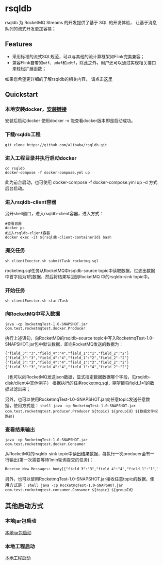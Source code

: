 # rsqldb

rsqldb 为 RocketMQ Streams 的开发提供了基于 SQL 的开发体验， 让基于消息队列的流式开发更加容易；

## Features

* 采用标准的流式SQL规范，可以与其他的流计算框架如Flink完美兼容；
* 兼容Flink自带的```udf```、```udaf```和```udtf```，除此之外，用户还可以通过实现相关接口来轻松扩展函数；


如果您希望更详细的了解rsqldb的相关内容， 请点击[这里](docs/SUMMARY.md)


## Quickstart
### 本地安装docker，[安装链接](https://docs.docker.com/desktop/install/mac-install/)
安装后启动docker
使用docker -v 能查看docker版本即是启动成功。

### 下载rsqldb工程
```shell
git clone https://github.com/alibaba/rsqldb.git
```

### 进入工程目录并执行启动docker
```shell
cd rsqldb
docker-compose -f docker-compose.yml up
```
此为前台启动，也可使用 docker-compose -f docker-compose.yml up -d 方式后台启动。
### 进入rsqldb-client容器
另开shell窗口，进入rsqldb-client容器，进入方式：
```shell
#查看容器
docker ps
#进入rsqldb-client容器
docker exec -it ${rsqldb-client-containerId} bash
```
### 提交任务
```shell
sh clientExector.sh submitTask rocketmq.sql
```
rocketmq.sql任务从RocketMQ中rsqldb-source topic中读取数据，过滤出数据中首字段为1的数据，然后将结果写回到RocketMQ
中的rsqldb-sink topic中。
### 开始任务
```shell
sh clientExector.sh startTask
```

### 向RocketMQ中写入数据
```shell
java -cp RocketmqTest-1.0-SNAPSHOT.jar  com.test.rocketmqtest.docker.Producer
```
执行上述语句，向RocketMQ的rsqldb-source topic中写入RocketmqTest-1.0-SNAPSHOT.jar包中默认数据，即向RocketMQ发送的数据为：
```xml
{"field_3":"3","field_4":"4","field_1":"1","field_2":"2"}
{"field_3":"3","field_4":"4","field_1":"2","field_2":"2"}
{"field_3":"3","field_4":"4","field_1":"3","field_2":"2"}
{"field_3":"3","field_4":"4","field_1":"4","field_2":"2"}
```
（也可以向RocketMQ发送json数据，显式指定数据数据哪个字段，见rsqldb-disk/client中其他例子）
根据执行的任务rocketmq.sql，期望能将field_1=1的数据过滤出来；

另外，也可以使用RocketmqTest-1.0-SNAPSHOT.jar向任意topic发送任意数据，使用方式是：
``shell
java -cp RocketmqTest-1.0-SNAPSHOT.jar  com.test.rocketmqtest.producer.Producer ${topic} ${groupId} ${数据文件权路径}
``

### 查看结果输出
```shell
java -cp RocketmqTest-1.0-SNAPSHOT.jar  com.test.rocketmqtest.docker.Consumer
```
从RocketMQ的rsqldb-sink topic中读出结果数据，每执行一次producer会有一行输出(第一次需要等待1min轮询提交的任务)：
```xml
Receive New Messages: body[{"field_3":"3","field_4":"4","field_1":"1","field_2":"2"}]
```

另外，也可以使用RocketmqTest-1.0-SNAPSHOT.jar接收任意topic的数据，使用方式是：
``shell
java -cp RocketmqTest-1.0-SNAPSHOT.jar  com.test.rocketmqtest.consumer.Consumer ${topic} ${groupId} 
``


## 其他启动方式
### 本地jar包启动
  [本地jar包启动](docs/other_quick_start/本地jar包启动.md)
### 本地工程启动
  [本地工程启动](docs/other_quick_start/本地工程启动.md)



